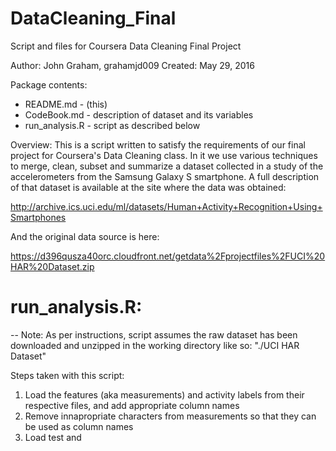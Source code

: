 # DataCleaning_Final
Script and files for Coursera Data Cleaning Final Project

Author: John Graham, grahamjd009
Created: May 29, 2016

Package contents:
* README.md - (this)
* CodeBook.md - description of dataset and its variables 
* run_analysis.R - script as described below

Overview: This is a script written to satisfy the requirements of our final project for Coursera's Data Cleaning class. In it we use various techniques to merge, clean, subset and summarize a dataset collected in a study of the accelerometers from the Samsung Galaxy S smartphone. A full description of that dataset is available at the site where the data was obtained:

http://archive.ics.uci.edu/ml/datasets/Human+Activity+Recognition+Using+Smartphones

And the original data source is here:

https://d396qusza40orc.cloudfront.net/getdata%2Fprojectfiles%2FUCI%20HAR%20Dataset.zip

# run_analysis.R:

-- Note: As per instructions, script assumes the raw dataset has been downloaded and unzipped in the working directory like so: "./UCI HAR Dataset" 

Steps taken with this script:

1) Load the features (aka measurements) and activity labels from their respective files, and add appropriate column names
2) Remove innapropriate characters from measurements so that they can be used as column names
3) Load test and 

